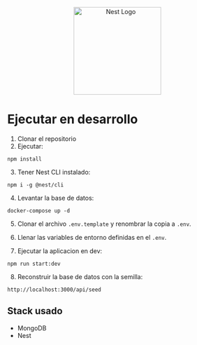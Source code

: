 <p align="center">
  <a href="http://nestjs.com/" target="blank"><img src="https://nestjs.com/img/logo-small.svg" width="200" alt="Nest Logo" /></a>
</p>

# Ejecutar en desarrollo

1. Clonar el repositorio
2. Ejecutar:
```
npm install
```
3. Tener Nest CLI instalado:
```
npm i -g @nest/cli
```
4. Levantar la base de datos:
```
docker-compose up -d
```
5. Clonar el archivo  ```.env.template``` y renombrar la copia a ``.env``.
6. Llenar las variables de entorno definidas en el ```.env```.

7. Ejecutar la aplicacion en dev:
```
npm run start:dev
```

8. Reconstruir la base de datos con la semilla:
```
http://localhost:3000/api/seed
```

## Stack usado
* MongoDB
* Nest